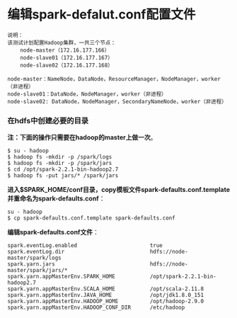 编辑spark-defalut.conf配置文件
=================================================================================
```
说明：
该测试计划配置Hadoop集群，一共三个节点：
    node-master（172.16.177.166）
    node-slave01（172.16.177.167）
    node-slave02（172.16.177.168）

node-master：NameNode，DataNode，ResourceManager，NodeManager，worker（非进程）
node-slave01：DataNode，NodeManager，worker（非进程）
node-slave02: DataNode，NodeManager，SecondaryNameNode，worker（非进程）
```

### 在hdfs中创建必要的目录
**注：下面的操作只需要在hadoop的master上做一次**。
```shell
$ su - hadoop
$ hadoop fs -mkdir -p /spark/logs
$ hadoop fs -mkdir -p /spark/jars
$ cd /opt/spark-2.2.1-bin-hadoop2.7
$ hadoop fs -put jars/* /spark/jars
```

**进入$SPARK_HOME/conf目录，copy模板文件spark-defaults.conf.template并重命名为spark-defaults.conf**：
```shell
su - hadoop
$ cp spark-defaults.conf.template spark-defaults.conf
```
**编辑spark-defaults.conf文件**：
```
spark.eventLog.enabled                       true
spark.eventLog.dir                           hdfs://node-master/spark/logs
spark.yarn.jars                              hdfs://node-master/spark/jars/*
spark.yarn.appMasterEnv.SPARK_HOME           /opt/spark-2.2.1-bin-hadoop2.7
spark.yarn.appMasterEnv.SCALA_HOME           /opt/scala-2.11.8
spark.yarn.appMasterEnv.JAVA_HOME            /opt/jdk1.8.0_151
spark.yarn.appMasterEnv.HADOOP_HOME          /opt/hadoop-2.9.0
spark.yarn.appMasterEnv.HADOOP_CONF_DIR      /etc/hadoop
```
